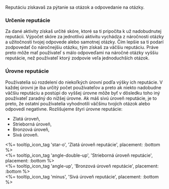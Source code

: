 Reputáciu získavaš za pýtanie sa otázok a odpovedanie na otázky.

### Určenie reputácie

Za dané aktivity získaš určité skóre, ktoré sa ti pripočíta k už nadobudnutej reputácii. Výpočet skóre za jednotlivú aktivitu vychádza z náročnosti otázky a užitočnosti tvojej odpovede alebo samotnej otázky. Čím lepšie sa ti podarí zodpovedať čo náročnejšiu otázku, tým získaš za väčšiu reputáciu. Práve preto môže mať používateľ s málo odpoveďami na náročné otázky vyššiu reputácie, než používateľ ktorý zodpovie veľa jednoduchších otázok.

### Úrovne reputácie

Používatelia sú rozdelení do niekoľkých úrovní podľa výšky ich reputácie. V každej úrovni je iba určitý počet používateľov a preto ak niekto nadobudne väčšiu reputáciu a postúpi do vyššej úrovne môže byť v dôsledku toho iný používateľ zaradný do nižšej úrovne. Ak máš sivú úroveň reputácie, je to preto, že ostatní používatelia vyhodnotili väčšinu tvojich otázok alebo odpovedí negatívne. Rozlišujeme štyri úrovne reputácie:

- Zlatá úroveň,
- Strieborná úroveň,
- Bronzová úroveň,
- Sivá úroveň.

<div class="user-reputation user-reputation-gold user-reputation-lg user-reputation-inline %>">
  <%= tooltip_icon_tag 'star-o', 'Zlatá úroveň reputácie', placement: :bottom %>
</div>

<div class="user-reputation user-reputation-silver user-reputation-lg user-reputation-inline %>">
  <%= tooltip_icon_tag 'angle-double-up', 'Strieborná úroveň reputácie', placement: :bottom %>
</div>

<div class="user-reputation user-reputation-bronze user-reputation-lg user-reputation-inline %>">
  <%= tooltip_icon_tag 'angle-up', 'Bronzová úroveň reputácie', placement: :bottom %>
</div>

<div class="user-reputation user-reputation-negative user-reputation-lg user-reputation-inline %>">
  <%= tooltip_icon_tag 'minus', 'Sivá úroveň reputácie', placement: :bottom %>
</div>
